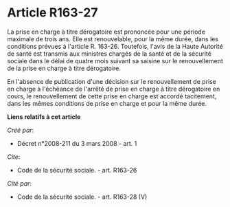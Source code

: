 # Article R163-27

La prise en charge à titre dérogatoire est prononcée pour une période maximale de trois ans. Elle est renouvelable, pour la
même durée, dans les conditions prévues à l'article R. 163-26. Toutefois, l'avis de la Haute Autorité de santé est transmis
aux ministres chargés de la santé et de la sécurité sociale dans le délai de quatre mois suivant sa saisine sur le
renouvellement de la prise en charge à titre dérogatoire. 

En l'absence de publication d'une décision sur le renouvellement de prise en charge à l'échéance de l'arrêté de prise en
charge à titre dérogatoire en cours, le renouvellement de cette prise en charge est accordé tacitement, dans les mêmes
conditions de prise en charge et pour la même durée.

**Liens relatifs à cet article**

_Créé par_:

  - Décret n°2008-211 du 3 mars 2008 - art. 1

_Cite_:

  - Code de la sécurité sociale. - art. R163-26

_Cité par_:

  - Code de la sécurité sociale. - art. R163-28 (V)
